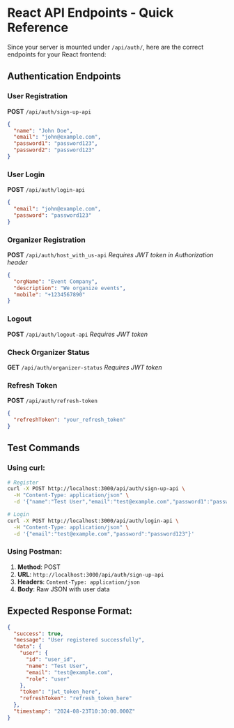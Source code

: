 # React API Endpoints - Quick Reference

Since your server is mounted under `/api/auth/`, here are the correct endpoints for your React frontend:

## Authentication Endpoints

### User Registration
**POST** `/api/auth/sign-up-api`
```json
{
  "name": "John Doe", 
  "email": "john@example.com",
  "password1": "password123",
  "password2": "password123"
}
```

### User Login  
**POST** `/api/auth/login-api`
```json
{
  "email": "john@example.com",
  "password": "password123"
}
```

### Organizer Registration
**POST** `/api/auth/host_with_us-api`
*Requires JWT token in Authorization header*
```json
{
  "orgName": "Event Company",
  "description": "We organize events", 
  "mobile": "+1234567890"
}
```

### Logout
**POST** `/api/auth/logout-api`
*Requires JWT token*

### Check Organizer Status
**GET** `/api/auth/organizer-status` 
*Requires JWT token*

### Refresh Token
**POST** `/api/auth/refresh-token`
```json
{
  "refreshToken": "your_refresh_token"
}
```

## Test Commands

### Using curl:
```bash
# Register
curl -X POST http://localhost:3000/api/auth/sign-up-api \
  -H "Content-Type: application/json" \
  -d '{"name":"Test User","email":"test@example.com","password1":"password123","password2":"password123"}'

# Login
curl -X POST http://localhost:3000/api/auth/login-api \
  -H "Content-Type: application/json" \
  -d '{"email":"test@example.com","password":"password123"}'
```

### Using Postman:
1. **Method**: POST
2. **URL**: `http://localhost:3000/api/auth/sign-up-api`
3. **Headers**: `Content-Type: application/json` 
4. **Body**: Raw JSON with user data

## Expected Response Format:
```json
{
  "success": true,
  "message": "User registered successfully", 
  "data": {
    "user": {
      "id": "user_id",
      "name": "Test User",
      "email": "test@example.com",
      "role": "user"
    },
    "token": "jwt_token_here",
    "refreshToken": "refresh_token_here"
  },
  "timestamp": "2024-08-23T10:30:00.000Z"
}
```